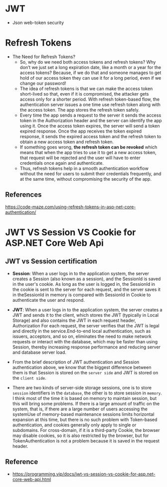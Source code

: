
# JWT
- Json web-token security
# Refresh Tokens
- The Need for Refresh Tokens?
  - So, why do we need both access tokens and refresh tokens? Why don’t we just set a long expiration date, like a month or a year for the access tokens? Because, if we do that and someone manages to get hold of our access token they can use it for a long period, even if we change our password!
  - The idea of refresh tokens is that we can make the access token short-lived so that, even if it is compromised, the attacker gets access only for a shorter period. With refresh token-based flow, the authentication server issues a one time use refresh token along with the access token. The app stores the refresh token safely.
  - Every time the app sends a request to the server it sends the access token in the Authorization header and the server can identify the app using it. Once the access token expires, the server will send a token expired response. Once the app receives the token expired response, it sends the expired access token and the refresh token to obtain a new access token and refresh token. 
  - If something goes wrong, **the refresh token can be revoked** which means that when the app tries to use it to get a new access token, that request will be rejected and the user will have to enter credentials once again and authenticate.
  - Thus, refresh tokens help in a smooth authentication workflow without the need for users to submit their credentials frequently, and at the same time, without compromising the security of the app.
## References
https://code-maze.com/using-refresh-tokens-in-asp-net-core-authentication/
# JWT VS Session VS Cookie for ASP.NET Core Web Api

## JWT vs Session certification
- **Session**: When a user logs in to the application system, the server creates a Session (also known as a session), and the SessionId is saved in the user's cookie. As long as the user is logged in, the SessionId in the cookie is sent to the server for each request, and the server saves it in theSessionId in memory is compared with SessionId in Cookie to authenticate the user and respond.

- **JWT**: When a user logs in to the application system, the server creates a JWT and sends it to the client, which stores the JWT (typically in Local Storage) and also contains the JWT in each request header, Authorization For each request, the server verifies that the JWT is legal and directly in the service.End-to-end local authentication, such as issuers, acceptors, and so on, eliminates the need to make network requests or interact with the database, which may be faster than using Session, thereby increasing response performance and reducing server and database server load.
- From the brief description of JWT authentication and Session authentication above, we know that the biggest difference between them is that Session is stored on the `server side` and JWT is stored on the `client side`.
- There are two kinds of server-side storage sessions, one is to store `session` identifiers in the `database`, the other is to store session in `memory`. I think most of the time it is based on memory to maintain session, but this will bring some problems. If there is a large amount of traffic on the system, that is, if there are a large number of users accessing the systemUse of memory-based maintenance sessions limits horizontal expansion at this time, but there is no such problem with Token-based authentication, and cookies generally only apply to single or subdomains. For cross-domain, if it is a third-party Cookie, the browser may disable cookies, so it is also restricted by the browser, but for TokenAuthentication is not a problem because it is saved in the request header.
## Reference
- https://programming.vip/docs/jwt-vs-session-vs-cookie-for-asp.net-core-web-api.html
